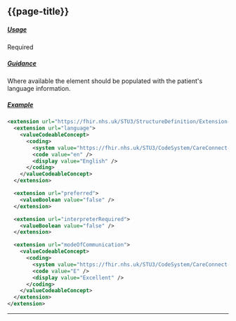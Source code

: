 ## {{page-title}}

<h5><ins>Usage</ins></h5>

<span class="mro-circle required" title="Required"></span> Required

<h5><ins>Guidance</ins></h5>

Where available the element should be populated with the patient's language information.

<h5><ins>Example</ins></h5>

```xml
<extension url="https://fhir.nhs.uk/STU3/StructureDefinition/Extension-CareConnect-GPC-NHSCommunication-1">
  <extension url="language">
    <valueCodeableConcept>
      <coding>
        <system value="https://fhir.nhs.uk/STU3/CodeSystem/CareConnect-HumanLanguage-1" />
        <code value="en" />
        <display value="English" />
      </coding>
    </valueCodeableConcept>
  </extension>

  <extension url="preferred">
    <valueBoolean value="false" />
  </extension>

  <extension url="interpreterRequired">
    <valueBoolean value="false" />
  </extension>

  <extension url="modeOfCommunication">
    <valueCodeableConcept>
      <coding>
        <system value="https://fhir.nhs.uk/STU3/CodeSystem/CareConnect-LanguageAbilityProficiency-1" />
        <code value="E" />
        <display value="Excellent" />
      </coding>
    </valueCodeableConcept>
  </extension>
</extension>
```

---